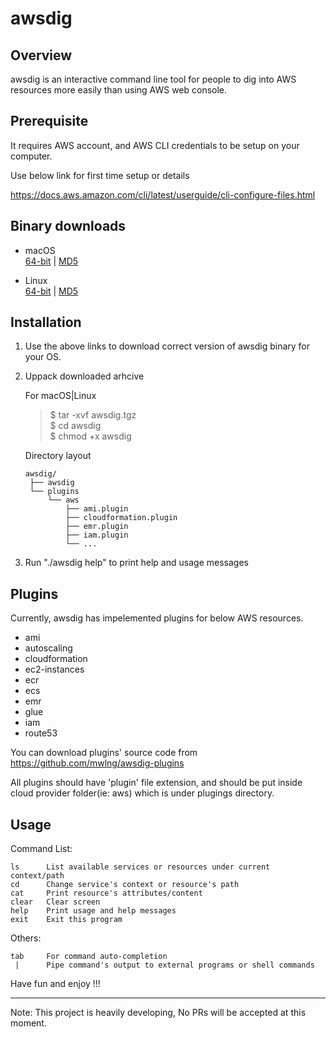 # awsdig

## Overview

awsdig is an interactive command line tool for people to dig into AWS resources more easily than using AWS web console. 

## Prerequisite
It requires AWS account, and AWS CLI credentials to be setup on your computer.

Use below link for first time setup or details

https://docs.aws.amazon.com/cli/latest/userguide/cli-configure-files.html

## Binary downloads

* macOS \
  [64-bit](https://drive.google.com/uc?export=download&id=1AOs1XXA-8ZNC1VbH4veV4WaTKl8OICNZ)
  | [MD5](https://drive.google.com/uc?export=download&id=1TwR4IbMpOD5u1X3-zy7Ps1FrXtxu1z4Y)

* Linux \
  [64-bit](https://drive.google.com/uc?export=download&id=1iY4YVbcFntHRaJ6byaccdAEw-TddEHKe) | [MD5](https://drive.google.com/uc?export=download&id=1i8JVFEogrDkwU6wU9tm-VIxWAVBc_UWL)

## Installation
1. Use the above links to download correct version of awsdig binary for your OS.
2. Uppack downloaded arhcive

   For macOS|Linux
   > $ tar -xvf awsdig.tgz \
   > $ cd awsdig \
   > $ chmod +x awsdig


    Directory layout

       awsdig/
        ├── awsdig
        └── plugins
            └── aws
                ├── ami.plugin
                ├── cloudformation.plugin
                ├── emr.plugin
                ├── iam.plugin
                └── ...


3. Run "./awsdig help" to print help and usage messages

## Plugins

Currently, awsdig has impelemented plugins for below AWS resources.

* ami
* autoscaling
* cloudformation
* ec2-instances
* ecr
* ecs
* emr
* glue
* iam
* route53

You can download plugins' source code from https://github.com/mwlng/awsdig-plugins 

All plugins should have 'plugin' file extension, and should be put inside cloud provider folder(ie: aws) which is under plugings directory.

## Usage

Command List:

    ls      List available services or resources under current context/path
    cd      Change service's context or resource's path
    cat     Print resource's attributes/content
    clear   Clear screen
    help    Print usage and help messages
    exit    Exit this program

Others:

    tab     For command auto-completion
     |      Pipe command's output to external programs or shell commands


Have fun and enjoy !!!


-----
Note: This project is heavily developing, No PRs will be accepted at this moment.
